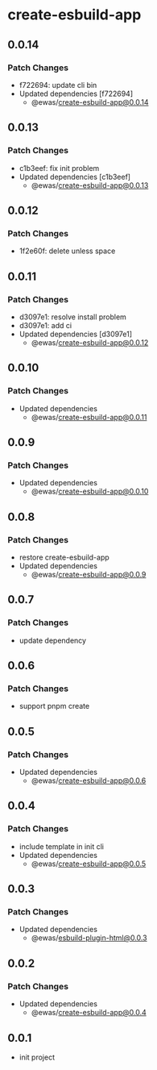 # create-esbuild-app

## 0.0.14

### Patch Changes

- f722694: update cli bin
- Updated dependencies [f722694]
  - @ewas/create-esbuild-app@0.0.14

## 0.0.13

### Patch Changes

- c1b3eef: fix init problem
- Updated dependencies [c1b3eef]
  - @ewas/create-esbuild-app@0.0.13

## 0.0.12

### Patch Changes

- 1f2e60f: delete unless space

## 0.0.11

### Patch Changes

- d3097e1: resolve install problem
- d3097e1: add ci
- Updated dependencies [d3097e1]
  - @ewas/create-esbuild-app@0.0.12

## 0.0.10

### Patch Changes

- Updated dependencies
  - @ewas/create-esbuild-app@0.0.11

## 0.0.9

### Patch Changes

- Updated dependencies
  - @ewas/create-esbuild-app@0.0.10

## 0.0.8

### Patch Changes

- restore create-esbuild-app
- Updated dependencies
  - @ewas/create-esbuild-app@0.0.9

## 0.0.7

### Patch Changes

- update dependency

## 0.0.6

### Patch Changes

- support pnpm create

## 0.0.5

### Patch Changes

- Updated dependencies
  - @ewas/create-esbuild-app@0.0.6

## 0.0.4

### Patch Changes

- include template in init cli
- Updated dependencies
  - @ewas/create-esbuild-app@0.0.5

## 0.0.3

### Patch Changes

- Updated dependencies
  - @ewas/esbuild-plugin-html@0.0.3

## 0.0.2

### Patch Changes

- Updated dependencies
  - @ewas/create-esbuild-app@0.0.4

## 0.0.1

- init project
